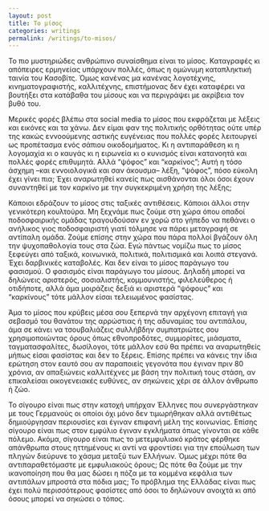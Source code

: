 ```yaml
---
layout: post
title: Το μίσος
categories: writings
permalink: /writings/to-misos/
---
```


Το πιο μυστηριώδες ανθρώπινο συναίσθημα είναι το μίσος. Καταγραφές κι απόπειρες ερμηνείας υπάρχουν πολλές, όπως η ομώνυμη καταπληκτική ταινία του Κασοβίτς. Όμως κανένας μα κανένας λογοτέχνης, κινηματογραφιστής, καλλιτέχνης, επιστήμονας δεν έχει καταφέρει να βουτήξει στα κατάβαθα του μίσους και να περιγράψει με ακρίβεια τον βυθό του.

Μερικές φορές βλέπω στα social media το μίσος που εκφράζεται με λέξεις και εικόνες και τα χάνω. Δεν είμαι φαν της πολιτικής ορθότητας ούτε υπέρ της κακώς εννοούμενης αστικής ευγένειας που πολλές φορές λειτουργεί ως προπέτασμα ενός σάπιου οικοδομήματος. Κι η αντιπαράθεση κι η λογομαχία κι ο καυγάς κι η ειρωνεία κι ο κυνισμός είναι κατανοητά και πολλές φορές επιθυμητά. Αλλά “ψόφος” και “καρκίνος”; Aυτή η τόσο άσχημη –και εννοιολογικά και σαν άκουσμα– λέξη, “ψόφος”, πόσο εύκολη έχει γίνει πια; Έχει αναρωτηθεί κανείς πως αισθάνονται όλοι όσοι έχουν συναντηθεί με τον καρκίνο με την συγκεκριμένη χρήση της λέξης;  

Κάποιοι εδράζουν το μίσος στις ταξικές αντιθέσεις. Κάποιοι άλλοι στην γενικότερη κουλτούρα. Μη ξεχνάμε πως ζούμε στη χώρα όπου οπαδοί ποδοσφαιρικής ομάδας τραγουδούσαν εν χορώ στο γήπεδο να πεθάνει ο ανήλικος γιος ποδοσφαιριστή γιατί τόλμησε να πάρει μεταγραφή σε αντίπαλη ομάδα. Ζούμε επίσης στην χώρα που πάρα πολλοί βγάζουν όλη την ψυχοπαθολογία τους στα ζώα. Εγώ πάντως νομίζω πως το μίσος ξεφεύγει από ταξικά, κοινωνικά, πολιτικά, πολιτισμικά και λοιπά στεγανά. Έχει δαρβινικές καταβολές. Και δεν είναι το μίσος παράγωγο του φασισμού. Ο φασισμός είναι παράγωγο του μίσους. Δηλαδή μπορεί να δηλώνεις αριστερός, σοσιαλιστής, κομμουνιστής, φιλελεύθερος ή οτιδήποτε, αλλά άμα μοιράζεις δεξιά κι αριστερά “ψόφους” και “καρκίνους” τότε μάλλον είσαι τελειωμένος φασίστας. 

Άμα το μίσος που κρύβεις μέσα σου ξεπερνά την αρχέγονη επιταγή για σεβασμό του θανάτου της αρρώστιας ή της αδυναμίας του αντιπάλου, άμα σε κάνει να τσουβαλιάζεις συλλήβδην συμπατριώτες σου χρησιμοποιώντας όρους όπως εθνοπροδότες, συμμορίτες, μιάσματα, ταγματασφαλίτες, δωσίλογοι, τότε μάλλον εσύ θα πρέπει να αναρωτηθείς μήπως είσαι φασίστας και δεν το ξέρεις. Επίσης πρέπει να κάνεις την ίδια ερώτηση στον εαυτό σου αν παραποιείς γεγονότα που έγιναν πριν 80 χρόνια, αν απαξιώνεις καλλιτέχνες με βάση την πολιτική τους στάση, αν επικαλείσαι οικογενειακές ευθύνες, αν σηκώνεις χέρι σε άλλον άνθρωπο ή ζώο.

Το σίγουρο είναι πως στην κατοχή υπήρχαν Έλληνες που συνεργάστηκαν με τους Γερμανούς οι οποίοι όχι μόνο δεν τιμωρήθηκαν αλλά αντιθέτως δημιούργησαν περιουσίες και έγιναν επιφανή μέλη της κοινωνίας. Επίσης σίγουρο είναι πως στον εμφύλιο έγιναν εγκλήματα όπως γίνονται σε κάθε πόλεμο. Ακόμα, σίγουρο είναι πως το μετεμφυλιακό κράτος φέρθηκε απάνθρωπα στους ηττημένους κι αντί να φροντίσει για την επούλωση των πληγών διεύρυνε το χάσμα μεταξύ των Ελλήνων. Όμως μέχρι πότε θα αντιπαραθετόμαστε με εμφυλιακούς όρους; Ως πότε θα ζούμε με την ικανοποίηση που θα μας δώσει η πόζα με τα κομμένα κεφάλια των αντιπάλων μπροστά στα πόδια μας; Το πρόβλημα της Ελλάδας είναι πως έχει πολύ περισσότερους φασίστες από όσοι το δηλώνουν ανοιχτά κι από όσους μπορεί να σηκώσει ο τόπος.